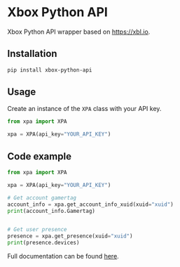 # Xbox Python API
Xbox Python API wrapper based on https://xbl.io.

## Installation
```bash
pip install xbox-python-api
```

## Usage
Create an instance of the `XPA` class with your API key.
```python
from xpa import XPA

xpa = XPA(api_key="YOUR_API_KEY")
```

## Code example
```python
from xpa import XPA

xpa = XPA(api_key="YOUR_API_KEY")

# Get account gamertag
account_info = xpa.get_account_info_xuid(xuid="xuid")
print(account_info.Gamertag)


# Get user presence
presence = xpa.get_presence(xuid="xuid")
print(presence.devices)
```

Full documentation can be found [here](https://github.com/Rarmash/Xbox-Python-API/tree/master/docs).
